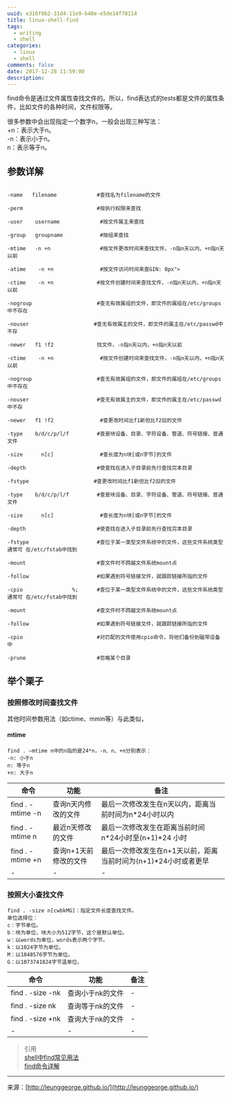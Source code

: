 ```yaml
---
uuid: e316f0b2-31d4-11e9-b40e-e5de14f70114
title: linux-shell-find
tags:
  - writing
  - shell
categories:
  - linux
  - shell
comments: false
date: 2017-12-28 11:59:00
description:
---
```

find命令是通过文件属性查找文件的。所以，find表达式的tests都是文件的属性条件，比如文件的各种时间，文件权限等。

很多参数中会出现指定一个数字n，一般会出现三种写法：  
+n：表示大于n。  
-n：表示小于n。  
n：表示等于n。


<!--more-->

## 参数详解


```

-name   filename             #查找名为filename的文件

-perm                        #按执行权限来查找

-user    username             #按文件属主来查找

-group   groupname            #按组来查找

-mtime   -n +n                #按文件更改时间来查找文件，-n指n天以内，+n指n天以前

-atime    -n +n               #按文件访问时间来查GIN: 0px">

-ctime    -n +n              #按文件创建时间来查找文件，-n指n天以内，+n指n天以前

-nogroup                     #查无有效属组的文件，即文件的属组在/etc/groups中不存在

-nouser                     #查无有效属主的文件，即文件的属主在/etc/passwd中不存

-newer   f1 !f2              找文件，-n指n天以内，+n指n天以前 

-ctime    -n +n               #按文件创建时间来查找文件，-n指n天以内，+n指n天以前 

-nogroup                     #查无有效属组的文件，即文件的属组在/etc/groups中不存在

-nouser                      #查无有效属主的文件，即文件的属主在/etc/passwd中不存

-newer   f1 !f2               #查更改时间比f1新但比f2旧的文件

-type    b/d/c/p/l/f         #查是块设备、目录、字符设备、管道、符号链接、普通文件

-size      n[c]               #查长度为n块[或n字节]的文件

-depth                       #使查找在进入子目录前先行查找完本目录

-fstype                     #查更改时间比f1新但比f2旧的文件

-type    b/d/c/p/l/f         #查是块设备、目录、字符设备、管道、符号链接、普通文件

-size      n[c]               #查长度为n块[或n字节]的文件

-depth                       #使查找在进入子目录前先行查找完本目录

-fstype                      #查位于某一类型文件系统中的文件，这些文件系统类型通常可 在/etc/fstab中找到

-mount                       #查文件时不跨越文件系统mount点

-follow                      #如果遇到符号链接文件，就跟踪链接所指的文件

-cpio                %;      #查位于某一类型文件系统中的文件，这些文件系统类型通常可 在/etc/fstab中找到

-mount                       #查文件时不跨越文件系统mount点

-follow                      #如果遇到符号链接文件，就跟踪链接所指的文件

-cpio                        #对匹配的文件使用cpio命令，将他们备份到磁带设备中

-prune                       #忽略某个目录

```

## 举个栗子
### 按照修改时间查找文件
其他时间参数用法（如ctime、mmin等）与此类似，
#### mtime
 
```
find . –mtime n中的n指的是24*n，-n、n、+n分别表示：  
-n: 小于n  
n: 等于n  
+n: 大于n 
```

|命令|功能|备注|
|-|-|-|
|find . -mtime -n|查询n天内修改的文件|最后一次修改发生在n天以内，距离当前时间为n\*24小时以内|
|find . -mtime n|最近n天修改的文件|最后一次修改发生在距离当前时间n\*24小时至(n+1)\*24 小时|
|find . -mtime +n|查询n+1天前修改的文件|最后一次修改发生在n+1天以前，距离当前时间为(n+1)\*24小时或者更早|
|-|-|-|


### 按照大小查找文件
 
```
find . -size n[cwbkMG]：指定文件长度查找文件。  
单位选择位：  
c：字节单位。  
b：块为单位，块大小为512字节，这个是默认单位。  
w：以words为单位，words表示两个字节。  
k：以1024字节为单位。  
M：以1048576字节为单位。  
G：以1073741824字节温单位。 
```

|命令|功能|备注|
|-|-|-|
|find . -size -nk|查询小于nk的文件|-|
|find . -size nk|查询等于nk的文件|-|
|find . -size +nk|查询大于nk的文件|-|
|-|-|-|





> 引用  
> [shell中find常见用法](https://my.oschina.net/u/1186928/blog/810092)  
> [find命令详解](http://liwei.life/2016/07/11/find%E5%91%BD%E4%BB%A4%E8%AF%A6%E8%A7%A3/)

---
<link rel="stylesheet" href="http://yandex.st/highlightjs/6.1/styles/default.min.css">
<script src="http://yandex.st/highlightjs/6.1/highlight.min.js"></script>
<script>
hljs.tabReplace = ' ';
hljs.initHighlightingOnLoad();
</script>


来源：[http://leunggeorge.github.io/](http://leunggeorge.github.io/)  
